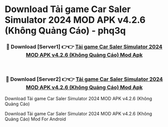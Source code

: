 # Download Tải game Car Saler Simulator 2024 MOD APK v4.2.6 (Không Quảng Cáo) - phq3q


<div align="center">
<h3>🔴 Download [Server1] 👉👉 <a href="https://apk-comot.site?title=Tải_game_Car_Saler_Simulator_2024_MOD_APK_v4.2.6_(Không_Quảng_Cáo)">Tải game Car Saler Simulator 2024 MOD APK v4.2.6 (Không Quảng Cáo) Mod Apk</a></h3><br>
<h3>🔴 Download [Server2] 👉👉 <a href="https://apk-comot.site?title=Tải_game_Car_Saler_Simulator_2024_MOD_APK_v4.2.6_(Không_Quảng_Cáo)">Tải game Car Saler Simulator 2024 MOD APK v4.2.6 (Không Quảng Cáo) Mod Apk</a></h3>
</div>



Download Tải game Car Saler Simulator 2024 MOD APK v4.2.6 (Không Quảng Cáo) 

Download Tải game Car Saler Simulator 2024 MOD APK v4.2.6 (Không Quảng Cáo) Mod For Android